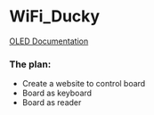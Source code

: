 # WiFi_Ducky

[OLED Documentation](docs/OLED.md)

### The plan:

 - Create a website to control board
 - Board as keyboard
 - Board as reader